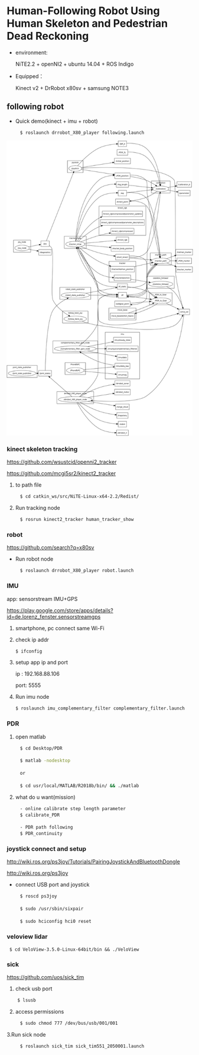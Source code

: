# Human-Following Robot Using Human Skeleton and Pedestrian Dead Reckoning

- environment:

     NiTE2.2 + openNI2 + ubuntu 14.04 + ROS Indigo


- Equipped：

     Kinect v2 + DrRobot x80sv + samsung NOTE3
     

## following robot
- Quick demo(kinect + imu + robot)
```bash
     $ roslaunch drrobot_X80_player following.launch 
```     

![Alt text](https://github.com/Yu1107/following-robot/blob/master/system.png)

### kinect skeleton tracking
https://github.com/wsustcid/openni2_tracker

https://github.com/mcgi5sr2/kinect2_tracker

1. to path file
```bash
     $ cd catkin_ws/src/NiTE-Linux-x64-2.2/Redist/
```     
2. Run tracking node
```bash
     $ rosrun kinect2_tracker human_tracker_show 
```

### robot
https://github.com/search?q=x80sv

- Run robot node
```bash
     $ roslaunch drrobot_X80_player robot.launch
```
     
### IMU
app: sensorstream IMU+GPS

https://play.google.com/store/apps/details?id=de.lorenz_fenster.sensorstreamgps


1. smartphone, pc connect same Wi-Fi
     
2. check ip addr
     ```bash
     $ ifconfig
    ``` 
3. setup app ip and port

     ip : 192.168.88.106
     
     port: 5555
     
4. Run imu node
     ```bash
     $ roslaunch imu_complementary_filter complementary_filter.launch  
     ```

### PDR

1. open matlab

```bash
     $ cd Desktop/PDR

     $ matlab -nodesktop
     
     or

     $ cd usr/local/MATLAB/R2018b/bin/ && ./matlab
```
2. what do u want(mission)
```bash     
     - online calibrate step length parameter
     $ calibrate_PDR
     
     - PDR path following
     $ PDR_continuity
```
### joystick connect and setup
http://wiki.ros.org/ps3joy/Tutorials/PairingJoystickAndBluetoothDongle

http://wiki.ros.org/ps3joy


- connect USB port and joystick 

```bash
     $ roscd ps3joy

     $ sudo /usr/sbin/sixpair

     $ sudo hciconfig hci0 reset
```


### veloview lidar
     
     $ cd VeloView-3.5.0-Linux-64bit/bin && ./VeloView




### sick
https://github.com/uos/sick_tim


1. check usb port
```bash
    $ lsusb
 ```    

2. access permissions
```bash
     $ sudo chmod 777 /dev/bus/usb/001/001
 ```    
     
3.Run sick node
```bash     
     $ roslaunch sick_tim sick_tim551_2050001.launch
```
